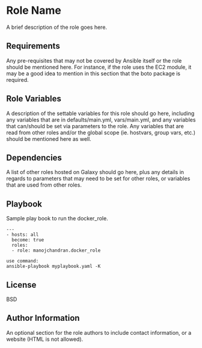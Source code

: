 Role Name
=========

A brief description of the role goes here.

Requirements
------------

Any pre-requisites that may not be covered by Ansible itself or the role should be mentioned here. For instance, if the role uses the EC2 module, it may be a good idea to mention in this section that the boto package is required.

Role Variables
--------------

A description of the settable variables for this role should go here, including any variables that are in defaults/main.yml, vars/main.yml, and any variables that can/should be set via parameters to the role. Any variables that are read from other roles and/or the global scope (ie. hostvars, group vars, etc.) should be mentioned here as well.

Dependencies
------------

A list of other roles hosted on Galaxy should go here, plus any details in regards to parameters that may need to be set for other roles, or variables that are used from other roles.

Playbook
----------------
Sample play book to run the docker_role.

```
---
- hosts: all  
  become: true
  roles:
  - role: manojchandran.docker_role
```
```
use command:
ansible-playbook myplaybook.yaml -K
```

License
-------

BSD

Author Information
------------------

An optional section for the role authors to include contact information, or a website (HTML is not allowed).
